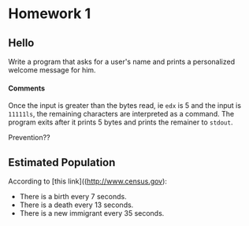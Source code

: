 # Homework 1

## Hello 

Write a program that asks for a user's name and prints a personalized welcome message for him.

#### Comments

Once the input is greater than the bytes read, ie `edx` is 5 and the input is `11111ls`, the remaining characters are interpreted as a command. The program exits after it prints 5 bytes and prints the remainer to `stdout`.

Prevention??

## Estimated Population

According to [this link]((http://www.census.gov):
 - There is a birth every 7 seconds.
 - There is a death every 13 seconds.
 - There is a new immigrant every 35 seconds.

 
